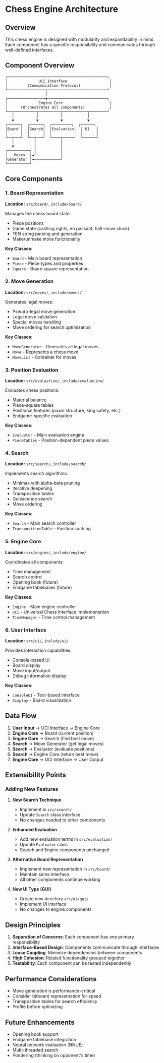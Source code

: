 # Chess Engine Architecture

## Overview

This chess engine is designed with modularity and expandability in mind. Each component has a specific responsibility and communicates through well-defined interfaces.

## Component Overview

```
┌─────────────────────────────────────────────┐
│              UCI Interface                   │
│         (Communication Protocol)             │
└─────────────────┬───────────────────────────┘
                  │
┌─────────────────▼───────────────────────────┐
│              Engine Core                     │
│      (Orchestrates all components)           │
└──┬──────────┬──────────┬───────────┬────────┘
   │          │          │           │
   ▼          ▼          ▼           ▼
┌──────┐  ┌──────┐  ┌─────────┐  ┌──────┐
│Board │  │Search│  │Evaluation│  │ UI   │
│      │  │      │  │          │  │      │
└──┬───┘  └──┬───┘  └────┬─────┘  └──────┘
   │         │           │
   ▼         │           │
┌──────────┐ │           │
│   Moves  │◄┘           │
│Generator │◄────────────┘
└──────────┘
```

## Core Components

### 1. Board Representation
**Location:** `src/board/`, `include/board/`

Manages the chess board state:
- Piece positions
- Game state (castling rights, en passant, half-move clock)
- FEN string parsing and generation
- Make/unmake move functionality

**Key Classes:**
- `Board` - Main board representation
- `Piece` - Piece types and properties
- `Square` - Board square representation

### 2. Move Generation
**Location:** `src/moves/`, `include/moves/`

Generates legal moves:
- Pseudo-legal move generation
- Legal move validation
- Special moves handling
- Move ordering for search optimization

**Key Classes:**
- `MoveGenerator` - Generates all legal moves
- `Move` - Represents a chess move
- `MoveList` - Container for moves

### 3. Position Evaluation
**Location:** `src/evaluation/`, `include/evaluation/`

Evaluates chess positions:
- Material balance
- Piece-square tables
- Positional features (pawn structure, king safety, etc.)
- Endgame-specific evaluation

**Key Classes:**
- `Evaluator` - Main evaluation engine
- `PieceTables` - Position-dependent piece values

### 4. Search
**Location:** `src/search/`, `include/search/`

Implements search algorithms:
- Minimax with alpha-beta pruning
- Iterative deepening
- Transposition tables
- Quiescence search
- Move ordering

**Key Classes:**
- `Search` - Main search controller
- `TranspositionTable` - Position caching

### 5. Engine Core
**Location:** `src/engine/`, `include/engine/`

Coordinates all components:
- Time management
- Search control
- Opening book (future)
- Endgame tablebases (future)

**Key Classes:**
- `Engine` - Main engine controller
- `UCI` - Universal Chess Interface implementation
- `TimeManager` - Time control management

### 6. User Interface
**Location:** `src/ui/`, `include/ui/`

Provides interaction capabilities:
- Console-based UI
- Board display
- Move input/output
- Debug information display

**Key Classes:**
- `ConsoleUI` - Text-based interface
- `Display` - Board visualization

## Data Flow

1. **User Input** → UCI Interface → Engine Core
2. **Engine Core** → Board (current position)
3. **Engine Core** → Search (find best move)
4. **Search** → Move Generator (get legal moves)
5. **Search** → Evaluator (evaluate positions)
6. **Search** → Engine Core (return best move)
7. **Engine Core** → UCI Interface → User Output

## Extensibility Points

### Adding New Features

1. **New Search Technique**
   - Implement in `src/search/`
   - Update `Search` class interface
   - No changes needed to other components

2. **Enhanced Evaluation**
   - Add new evaluation terms in `src/evaluation/`
   - Update `Evaluator` class
   - Search and Engine components unchanged

3. **Alternative Board Representation**
   - Implement new representation in `src/board/`
   - Maintain same interface
   - All other components continue working

4. **New UI Type (GUI)**
   - Create new directory `src/ui/gui/`
   - Implement UI interface
   - No changes to engine components

## Design Principles

1. **Separation of Concerns**: Each component has one primary responsibility
2. **Interface-Based Design**: Components communicate through interfaces
3. **Loose Coupling**: Minimize dependencies between components
4. **High Cohesion**: Related functionality grouped together
5. **Testability**: Each component can be tested independently

## Performance Considerations

- Move generation is performance-critical
- Consider bitboard representation for speed
- Transposition tables for search efficiency
- Profile before optimizing

## Future Enhancements

- Opening book support
- Endgame tablebase integration
- Neural network evaluation (NNUE)
- Multi-threaded search
- Pondering (thinking on opponent's time)
